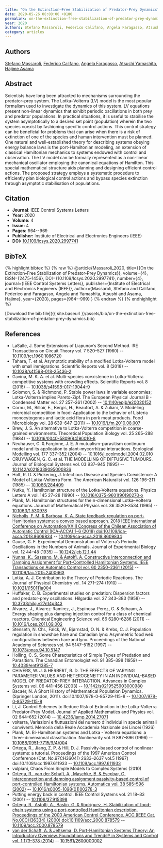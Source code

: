 ```yaml
---
title: "On the Extinction–Free Stabilization of Predator-Prey Dynamics"
date: 2020-05-26 00:00:00 +0100
permalink: on-the-extinction-free-stabilization-of-predator-prey-dynamics
year: 2020
authors: Stefano Massaroli, Federico Califano, Angela Faragasso, Atsushi Yamashita, Hajime Asama
category: articles
---
```

 
## Authors
[Stefano Massaroli](authors/stefano-massaroli), [Federico Califano](authors/federico-califano), [Angela Faragasso](authors/angela-faragasso), [Atsushi Yamashita](authors/atsushi-yamashita), [Hajime Asama](authors/hajime-asama)
 
## Abstract
Scientists have long been attracted to mechanisms surrounding the predator–prey system. The Lotka–Volterra (LV) model is the most popular formalism used to investigate the dynamics of this system. LV equations present non-linear dynamics that exhibit periodic oscillations in both prey and predator populations. In practical situations, it is useful to stabilise the system asymptotically to a desired set point (population) wherein the two species coexist by fashioning specific control actions. This control strategy can be beneficial for problems that can arise when there is a risk of extinction of one of the species and human intervention must be planned. One natural and well-established theory for describing systems obeying energy balance laws is the port-Hamiltonian modeling, an extension of classical Hamiltonian mechanics to systems endowed with control and observation. The LV model can be formally represented as a non-linear mechanical oscillator employing the canonical equations of Hamilton. This special mathematical structure aids planning and designing efficient control actions. The proposed strategy employs a systematic procedure to efficiently plan biological control actions and bypass species extinction through asymptotic stabilisation of populations.
 
## Citation
- **Journal:** IEEE Control Systems Letters
- **Year:** 2020
- **Volume:** 4
- **Issue:** 4
- **Pages:** 964--969
- **Publisher:** Institute of Electrical and Electronics Engineers (IEEE)
- **DOI:** [10.1109/lcsys.2020.2997741](https://doi.org/10.1109/lcsys.2020.2997741)
 
## BibTeX
{% highlight bibtex %}
{% raw %}
@article{Massaroli_2020,
  title={{On the Extinction–Free Stabilization of Predator-Prey Dynamics}},
  volume={4},
  ISSN={2475-1456},
  DOI={10.1109/lcsys.2020.2997741},
  number={4},
  journal={IEEE Control Systems Letters},
  publisher={Institute of Electrical and Electronics Engineers (IEEE)},
  author={Massaroli, Stefano and Califano, Federico and Faragasso, Angela and Yamashita, Atsushi and Asama, Hajime},
  year={2020},
  pages={964--969}
}
{% endraw %}
{% endhighlight %}
 
[Download the bib file]({{ site.baseurl }}/assets/bib/on-the-extinction-free-stabilization-of-predator-prey-dynamics.bib)
 
## References
- LaSalle, J. Some Extensions of Liapunov’s Second Method. IRE Transactions on Circuit Theory vol. 7 520–527 (1960) -- [10.1109/tct.1960.1086720](https://doi.org/10.1109/tct.1960.1086720)
- Tahara, T. et al. Asymptotic stability of a modified Lotka-Volterra model with small immigrations. Scientific Reports vol. 8 (2018) -- [10.1038/s41598-018-25436-2](https://doi.org/10.1038/s41598-018-25436-2)
- Gavina, M. K. A. et al. Multi-species coexistence in Lotka-Volterra competitive systems with crowding effects. Scientific Reports vol. 8 (2018) -- [10.1038/s41598-017-19044-9](https://doi.org/10.1038/s41598-017-19044-9)
- Solomon, S. & Richmond, P. Stable power laws in variable economies; Lotka-Volterra implies Pareto-Zipf. The European Physical Journal B - Condensed Matter vol. 27 257–261 (2002) -- [10.1140/epjb/e20020152](https://doi.org/10.1140/epjb/e20020152)
- Cornu, M., Billoir, E., Bergis, H., Beaufort, A. & Zuliani, V. Modeling microbial competition in food: Application to the behavior of Listeria monocytogenes and lactic acid flora in pork meat products. Food Microbiology vol. 28 639–647 (2011) -- [10.1016/j.fm.2010.08.007](https://doi.org/10.1016/j.fm.2010.08.007)
- Brew, J. S. An alternative to Lotka-Volterra competition in coarse-grained environments. Theoretical Population Biology vol. 25 265–288 (1984) -- [10.1016/0040-5809(84)90010-8](https://doi.org/10.1016/0040-5809(84)90010-8)
- Neuhauser, C. & Fargione, J. E. A mutualism–parasitism continuum model and its application to plant–mycorrhizae interactions. Ecological Modelling vol. 177 337–352 (2004) -- [10.1016/j.ecolmodel.2004.02.010](https://doi.org/10.1016/j.ecolmodel.2004.02.010)
- CRUYWAGEN, G. C. et al. THE MODELLING OF DIFFUSIVE TUMOURS. Journal of Biological Systems vol. 03 937–945 (1995) -- [10.1142/s0218339095000836](https://doi.org/10.1142/s0218339095000836)
- Holt, R. D. & Pickering, J. Infectious Disease and Species Coexistence: A Model of Lotka-Volterra Form. The American Naturalist vol. 126 196–211 (1985) -- [10.1086/284409](https://doi.org/10.1086/284409)
- Nutku, Y. Hamiltonian structure of the Lotka-Volterra equations. Physics Letters A vol. 145 27–28 (1990) -- [10.1016/0375-9601(90)90270-x](https://doi.org/10.1016/0375-9601(90)90270-x)
- Plank, M. Hamiltonian structures for the n-dimensional Lotka–Volterra equations. Journal of Mathematical Physics vol. 36 3520–3534 (1995) -- [10.1063/1.530978](https://doi.org/10.1063/1.530978)
- [Nicholls, F. M. & Barbosa, K. A. State feedback regulation on port-Hamiltonian systems: a convex based approach. 2018 IEEE International Conference on Automation/XXIII Congress of the Chilean Association of Automatic Control (ICA-ACCA) 1–6 (2018) doi:10.1109/ica-acca.2018.8609834](state-feedback-regulation-on-port-hamiltonian-systems-a-convex-based-approach) -- [10.1109/ica-acca.2018.8609834](https://doi.org/10.1109/ica-acca.2018.8609834)
- Gause, G. F. Experimental Demonstration of Volterra’s Periodic Oscillations in the Numbers of Animals. Journal of Experimental Biology vol. 12 44–48 (1935) -- [10.1242/jeb.12.1.44](https://doi.org/10.1242/jeb.12.1.44)
- [Nunna, K., Sassano, M. & Astolfi, A. Constructive Interconnection and Damping Assignment for Port-Controlled Hamiltonian Systems. IEEE Transactions on Automatic Control vol. 60 2350–2361 (2015)](constructive-interconnection-and-damping-assignment-for-port-controlled-hamiltonian-systems) -- [10.1109/tac.2015.2400663](https://doi.org/10.1109/tac.2015.2400663)
- Lotka, A. J. Contribution to the Theory of Periodic Reactions. The Journal of Physical Chemistry vol. 14 271–274 (1910) -- [10.1021/j150111a004](https://doi.org/10.1021/j150111a004)
- Huffaker, C. B. Experimental studies on predation: Dispersion factors and predator-prey oscillations. Hilgardia vol. 27 343–383 (1958) -- [10.3733/hilg.v27n14p343](https://doi.org/10.3733/hilg.v27n14p343)
- Alvarez, J., Alvarez-Ramirez, J., Espinosa-Perez, G. & Schaum, A. Energy shaping plus damping injection control for a class of chemical reactors. Chemical Engineering Science vol. 66 6280–6286 (2011) -- [10.1016/j.ces.2011.09.002](https://doi.org/10.1016/j.ces.2011.09.002)
- Stenseth, N. Chr., Falck, W., Bjørnstad, O. N. & Krebs, C. J. Population regulation in snowshoe hare and Canadian lynx: Asymmetric food web configurations between hare and lynx. Proceedings of the National Academy of Sciences vol. 94 5147–5152 (1997) -- [10.1073/pnas.94.10.5147](https://doi.org/10.1073/pnas.94.10.5147)
- Holling, C. S. Some Characteristics of Simple Types of Predation and Parasitism. The Canadian Entomologist vol. 91 385–398 (1959) -- [10.4039/ent91385-7](https://doi.org/10.4039/ent91385-7)
- CHIVERS, W. J. & HERBERT, R. D. THE EFFECTS OF VARYING PARAMETER VALUES AND HETEROGENEITY IN AN INDIVIDUAL-BASED MODEL OF PREDATOR-PREY INTERACTION. Advances in Complex Systems vol. 06 441–456 (2003) -- [10.1142/s0219525903000980](https://doi.org/10.1142/s0219525903000980)
- Bacaër, N. A Short History of Mathematical Population Dynamics. (Springer London, 2011). doi:10.1007/978-0-85729-115-8 -- [10.1007/978-0-85729-115-8](https://doi.org/10.1007/978-0-85729-115-8)
- Li, J. Control Schemes to Reduce Risk of Extinction in the Lotka-Volterra Predator-Prey Model. Journal of Applied Mathematics and Physics vol. 02 644–652 (2014) -- [10.4236/jamp.2014.27071](https://doi.org/10.4236/jamp.2014.27071)
- volterra, Variazioni e fluttuazioni del numero d&#x2019;individui in specie animali conviventi. Memoria della Reale Accademia Nazionale dei Lincei (1926)
- Plank, M. Bi-Hamiltonian systems and Lotka - Volterra equations: a three-dimensional classification. Nonlinearity vol. 9 887–896 (1996) -- [10.1088/0951-7715/9/4/004](https://doi.org/10.1088/0951-7715/9/4/004)
- Ortega, R., Jiang, Z. P. & Hill, D. J. Passivity-based control of nonlinear systems: a tutorial. Proceedings of the 1997 American Control Conference (Cat. No.97CH36041) 2633–2637 vol.5 (1997) doi:10.1109/acc.1997.611933 -- [10.1109/acc.1997.611933](https://doi.org/10.1109/acc.1997.611933)
- vulpiani, Chaos From Simple Models to Complex Systems (2010)
- [Ortega, R., van der Schaft, A., Maschke, B. & Escobar, G. Interconnection and damping assignment passivity-based control of port-controlled Hamiltonian systems. Automatica vol. 38 585–596 (2002)](interconnection-and-damping-assignment-passivity-based-control-of-port-controlled-hamiltonian-systems) -- [10.1016/s0005-1098(01)00278-3](https://doi.org/10.1016/s0005-1098(01)00278-3)
- Putting energy back in control. IEEE Control Systems vol. 21 18–33 (2001) -- [10.1109/37.915398](https://doi.org/10.1109/37.915398)
- [Ortega, R., Astolfi, A., Bastin, G. & Rodriguez, H. Stabilization of food-chain systems using a port-controlled Hamiltonian description. Proceedings of the 2000 American Control Conference. ACC (IEEE Cat. No.00CH36334) (2000) doi:10.1109/acc.2000.878579](stabilization-of-food-chain-systems-using-a-port-controlled-hamiltonian-description) -- [10.1109/acc.2000.878579](https://doi.org/10.1109/acc.2000.878579)
- [van der Schaft, A. & Jeltsema, D. Port-Hamiltonian Systems Theory: An Introductory Overview. Foundations and Trends® in Systems and Control vol. 1 173–378 (2014)](port-hamiltonian-systems-theory-an-introductory-overview) -- [10.1561/2600000002](https://doi.org/10.1561/2600000002)

